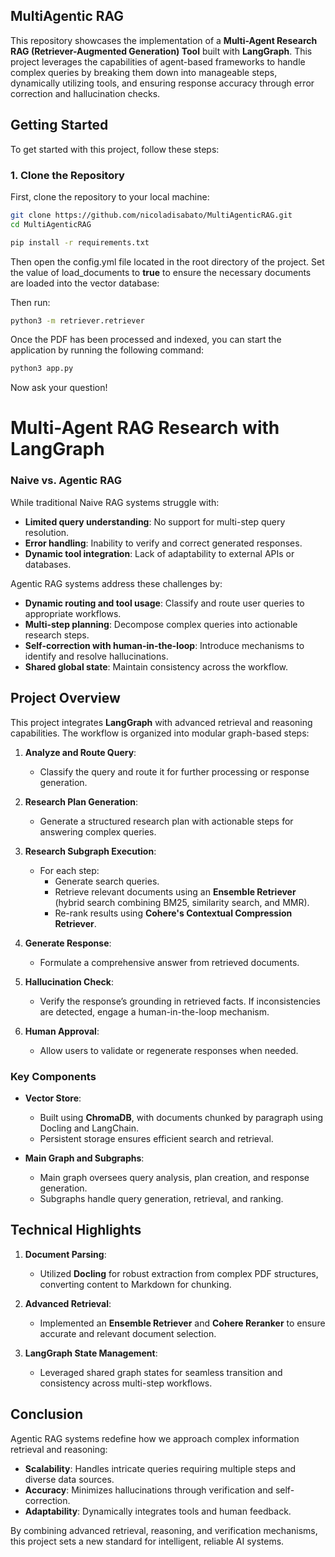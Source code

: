 ## MultiAgentic RAG

This repository showcases the implementation of a **Multi-Agent Research RAG (Retriever-Augmented Generation) Tool** built with **LangGraph**. This project leverages the capabilities of agent-based frameworks to handle complex queries by breaking them down into manageable steps, dynamically utilizing tools, and ensuring response accuracy through error correction and hallucination checks.

## Getting Started

To get started with this project, follow these steps:

### 1. Clone the Repository

First, clone the repository to your local machine:

```bash
git clone https://github.com/nicoladisabato/MultiAgenticRAG.git
cd MultiAgenticRAG
```

```bash
pip install -r requirements.txt
```

Then open the config.yml file located in the root directory of the project. Set the value of load_documents to **true** to ensure the necessary documents are loaded into the vector database:

Then run:

```bash
python3 -m retriever.retriever
```

Once the PDF has been processed and indexed, you can start the application by running the following command:

```bash
python3 app.py
```

Now ask your question!

# Multi-Agent RAG Research with LangGraph

### Naive vs. Agentic RAG

While traditional Naive RAG systems struggle with:

- **Limited query understanding**: No support for multi-step query resolution.
- **Error handling**: Inability to verify and correct generated responses.
- **Dynamic tool integration**: Lack of adaptability to external APIs or databases.

Agentic RAG systems address these challenges by:

- **Dynamic routing and tool usage**: Classify and route user queries to appropriate workflows.
- **Multi-step planning**: Decompose complex queries into actionable research steps.
- **Self-correction with human-in-the-loop**: Introduce mechanisms to identify and resolve hallucinations.
- **Shared global state**: Maintain consistency across the workflow.

## Project Overview

This project integrates **LangGraph** with advanced retrieval and reasoning capabilities. The workflow is organized into modular graph-based steps:

1. **Analyze and Route Query**:
   - Classify the query and route it for further processing or response generation.

2. **Research Plan Generation**:
   - Generate a structured research plan with actionable steps for answering complex queries.

3. **Research Subgraph Execution**:
   - For each step:
     - Generate search queries.
     - Retrieve relevant documents using an **Ensemble Retriever** (hybrid search combining BM25, similarity search, and MMR).
     - Re-rank results using **Cohere's Contextual Compression Retriever**.

4. **Generate Response**:
   - Formulate a comprehensive answer from retrieved documents.

5. **Hallucination Check**:
   - Verify the response’s grounding in retrieved facts. If inconsistencies are detected, engage a human-in-the-loop mechanism.

6. **Human Approval**:
   - Allow users to validate or regenerate responses when needed.

### Key Components

- **Vector Store**:
  - Built using **ChromaDB**, with documents chunked by paragraph using Docling and LangChain.
  - Persistent storage ensures efficient search and retrieval.

- **Main Graph and Subgraphs**:
  - Main graph oversees query analysis, plan creation, and response generation.
  - Subgraphs handle query generation, retrieval, and ranking.


## Technical Highlights

1. **Document Parsing**:
   - Utilized **Docling** for robust extraction from complex PDF structures, converting content to Markdown for chunking.

2. **Advanced Retrieval**:
   - Implemented an **Ensemble Retriever** and **Cohere Reranker** to ensure accurate and relevant document selection.

3. **LangGraph State Management**:
   - Leveraged shared graph states for seamless transition and consistency across multi-step workflows.

## Conclusion

Agentic RAG systems redefine how we approach complex information retrieval and reasoning:

- **Scalability**: Handles intricate queries requiring multiple steps and diverse data sources.
- **Accuracy**: Minimizes hallucinations through verification and self-correction.
- **Adaptability**: Dynamically integrates tools and human feedback.

By combining advanced retrieval, reasoning, and verification mechanisms, this project sets a new standard for intelligent, reliable AI systems.



